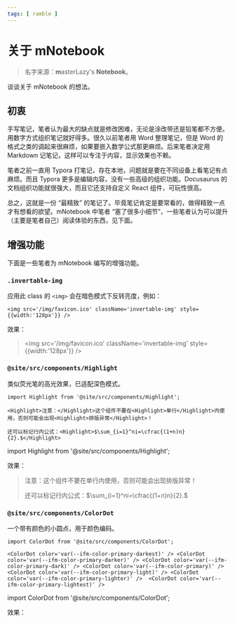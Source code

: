 ```yaml
---
tags: [ ramble ]
---
```


# 关于 mNotebook

> 名字来源：**m**asterLazy's **Notebook**。

谈谈关于 mNotebook 的想法。

## 初衷

手写笔记，笔者认为最大的缺点就是修改困难，无论是涂改带还是铅笔都不方便。用数字方式组织笔记就好得多。很久以前笔者用 Word 整理笔记，但是 Word 的格式之类的调起来很麻烦，如果要嵌入数学公式那更麻烦。后来笔者决定用 Markdown 记笔记，这样可以专注于内容，显示效果也不赖。

笔者之前一直用 Typora 打笔记，存在本地，问题就是要在不同设备上看笔记有点麻烦。而且 Typora 更多是编辑内容，没有一些高级的组织功能。Docusaurus 的文档组织功能就很强大，而且它还支持自定义 React 组件，可玩性很高。

总之，这就是一份 “最精致” 的笔记了。毕竟笔记肯定是要常看的，做得精致一点才有想看的欲望。mNotebook 中笔者 “塞了很多小细节”，一些笔者认为可以提升（主要是笔者自己）阅读体验的东西，见下面。

## 增强功能

下面是一些笔者为 mNotebook 编写的增强功能。

### `.invertable-img`

应用此 class 的 `<img>` 会在暗色模式下反转亮度，例如：

```tsx
<img src='/img/favicon.ico' className='invertable-img' style={{width:'128px'}} />
```

效果：

>  <img src='/img/favicon.ico' className='invertable-img' style={{width:'128px'}} />

### `@site/src/components/Highlight`

类似荧光笔的高光效果，已适配深色模式。

```tsx
import Highlight from '@site/src/components/Highlight';

<Highlight>注意：</Highlight>这个组件不要在<Highlight>单行</Highlight>内使用，否则可能会出现<Highlight>排版异常</Highlight>！

还可以标记行内公式：<Highlight>$\sum_{i=1}^ni=\cfrac{(1+n)n}{2}.$</Highlight>
```

import Highlight from '@site/src/components/Highlight';

效果：

>  <Highlight>注意：</Highlight>这个组件不要在<Highlight>单行</Highlight>内使用，否则可能会出现<Highlight>排版异常</Highlight>！
>
>  还可以标记行内公式：<Highlight>$\sum_{i=1}^ni=\cfrac{(1+n)n}{2}.$</Highlight>

### `@site/src/components/ColorDot`

一个带有颜色的小圆点，用于颜色编码。

```tsx
import ColorDot from '@site/src/components/ColorDot';

<ColorDot color='var(--ifm-color-primary-darkest)' /> <ColorDot color='var(--ifm-color-primary-darker)' /> <ColorDot color='var(--ifm-color-primary-dark)' /> <ColorDot color='var(--ifm-color-primary)' /> <ColorDot color='var(--ifm-color-primary-light)' /> <ColorDot color='var(--ifm-color-primary-lighter)' />  <ColorDot color='var(--ifm-color-primary-lightest)' />
```

import ColorDot from '@site/src/components/ColorDot';

效果：

>  <ColorDot color='var(--ifm-color-primary-darkest)' /> <ColorDot color='var(--ifm-color-primary-darker)' /> <ColorDot color='var(--ifm-color-primary-dark)' /> <ColorDot color='var(--ifm-color-primary)' /> <ColorDot color='var(--ifm-color-primary-light)' /> <ColorDot color='var(--ifm-color-primary-lighter)' />  <ColorDot color='var(--ifm-color-primary-lightest)' />